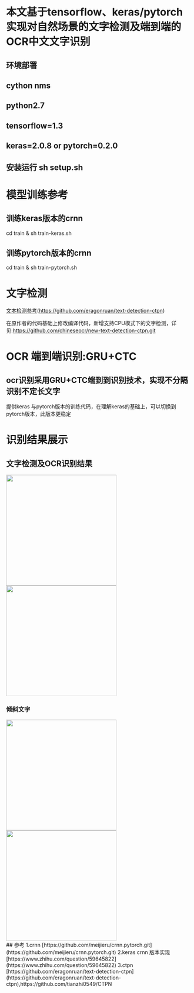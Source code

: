 # 本文基于tensorflow、keras/pytorch实现对自然场景的文字检测及端到端的OCR中文文字识别
## 环境部署
## cython nms
## python2.7
## tensorflow=1.3
## keras=2.0.8 or pytorch=0.2.0
## 安装运行 sh setup.sh

# 模型训练参考

## 训练keras版本的crnn   

cd train & sh train-keras.sh   
## 训练pytorch版本的crnn   
cd train & sh train-pytorch.sh   


# 文字检测
[文本检测参考](https://github.com/eragonruan/text-detection-ctpn)(https://github.com/eragonruan/text-detection-ctpn)   

在原作者的代码基础上修改编译代码，新增支持CPU模式下的文字检测，详见:https://github.com/chineseocr/new-text-detection-ctpn.git   

# OCR 端到端识别:GRU+CTC
## ocr识别采用GRU+CTC端到到识别技术，实现不分隔识别不定长文字
提供keras 与pytorch版本的训练代码，在理解keras的基础上，可以切换到pytorch版本，此版本更稳定   


# 识别结果展示
## 文字检测及OCR识别结果
<div>
<img width="300" height="300" src="https://github.com/chineseocr/chinses-ocr/blob/master/img/tmp.jpg"/>
<img width="300" height="300" src="https://github.com/chineseocr/chinses-ocr/blob/master/img/tmp.png"/>
</div>

### 倾斜文字
<div>
<img width="300" height="300" src="https://github.com/chineseocr/chinses-ocr/blob/master/img/tmp1.jpg"/>
<img width="300" height="300" src="https://github.com/chineseocr/chinses-ocr/blob/master/img/tmp1.png"/>
</div>
## 参考
1.crnn [https://github.com/meijieru/crnn.pytorch.git](https://github.com/meijieru/crnn.pytorch.git)   
2.keras crnn 版本实现 [https://www.zhihu.com/question/59645822](https://www.zhihu.com/question/59645822)   
3.ctpn [https://github.com/eragonruan/text-detection-ctpn] (https://github.com/eragonruan/text-detection-ctpn),https://github.com/tianzhi0549/CTPN

